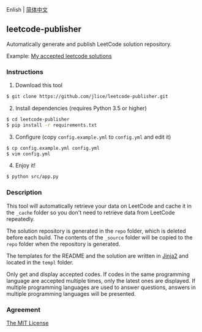 Enlish | [简体中文](README.CN.md)

## leetcode-publisher

Automatically generate and publish LeetCode solution repository.

Example: [My accepted leetcode solutions](https://github.com/jlice/leetcode)

### Instructions

1. Download this tool

```Bash
$ git clone https://github.com/jlice/leetcode-publisher.git
```

2. Install dependencies (requires Python 3.5 or higher)

```Bash
$ cd leetcode-publisher
$ pip install -r requirements.txt
```

3. Configure (copy `config.example.yml` to `config.yml` and edit it)

```Bash
$ cp config.example.yml config.yml
$ vim config.yml
```

4. Enjoy it!

```Bash
$ python src/app.py
```

### Description

This tool will automatically retrieve your data on LeetCode and cache it in the `_cache` folder so you don't need to retrieve data from LeetCode repeatedly.

The solution repository is generated in the `repo` folder, which is deleted before each build. The contents of the `_source` folder will be copied to the `repo` folder when the repository is generated.

The templates for the README and the solution are written in [Jinja2](http://jinja.pocoo.org/) and located in the `templ` folder.

Only get and display accepted codes. If codes in the same programming language are accepted multiple times, only the latest ones are displayed. If multiple programming languages are used to answer questions, answers in multiple programming languages will be presented.

### Agreement

[The MIT License](LICENSE)
